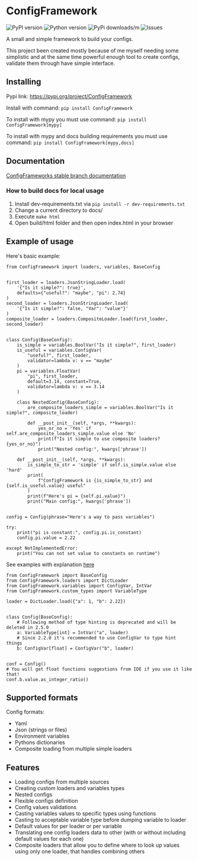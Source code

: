 # ConfigFramework
![PyPI version](https://img.shields.io/pypi/v/ConfigFramework)
![Python version](https://img.shields.io/pypi/pyversions/ConfigFramework)
![PyPi downloads/m](https://img.shields.io/pypi/dm/ConfigFramework)
![Issues](https://img.shields.io/github/issues/Rud356/ConfigFramework)

A small and simple framework to build your configs. 

This project been created mostly because of me myself needing some simplistic
and at the same time powerful enough tool to create configs, validate them through have simple interface.

## Installing
Pypi link: https://pypi.org/project/ConfigFramework

Install with command:
`pip install ConfigFramework`

To install with mypy you must use command:
`pip install ConfigFramework[mypy]`

To install with mypy and docs building requirements you must use command:
`pip install ConfigFramework[mypy,docs]`

## Documentation
[ConfigFrameworks stable branch documentation](https://configframework.readthedocs.io)

### How to build docs for local usage
1. Install dev-requirements.txt via `pip install -r dev-requirements.txt`
2. Change a current directory to docs/
3. Execute `make html`
4. Open build/html folder and then open index.html in your browser

## Example of usage

Here's basic example:
```python3
from ConfigFramework import loaders, variables, BaseConfig


first_loader = loaders.JsonStringLoader.load(
    '{"Is it simple?": true}',
    defaults={"useful?": "maybe", "pi": 2.74}
)
second_loader = loaders.JsonStringLoader.load(
    '{"Is it simple?": false, "Var": "value"}'
)
composite_loader = loaders.CompositeLoader.load(first_loader, second_loader)


class Config(BaseConfig):
    is_simple = variables.BoolVar("Is it simple?", first_loader)
    is_useful = variables.ConfigVar(
        "useful?", first_loader,
        validator=lambda v: v == "maybe"
    )
    pi = variables.FloatVar(
        "pi", first_loader,
        default=3.14, constant=True,
        validator=lambda v: v == 3.14
    )

    class NestedConfig(BaseConfig):
        are_composite_loaders_simple = variables.BoolVar("Is it simple?", composite_loader)

        def __post_init__(self, *args, **kwargs):
            yes_or_no = 'Yes' if self.are_composite_loaders_simple.value else 'No'
            print(f"Is it simple to use composite loaders? {yes_or_no}")
            print("Nested config:", kwargs['phrase'])

    def __post_init__(self, *args, **kwargs):
        is_simple_to_str = 'simple' if self.is_simple.value else 'hard'
        print(
            f"ConfigFramework is {is_simple_to_str} and {self.is_useful.value} useful"
        )
        print(f"Here's pi = {self.pi.value}")
        print("Main config:", kwargs['phrase'])


config = Config(phrase="Here's a way to pass variables")

try:
    print("pi is constant:", config.pi.is_constant)
    config.pi.value = 2.22

except NotImplementedError:
    print("You can not set value to constants on runtime")

```
See examples with explanation [here](https://github.com/Rud356/ConfigFramework/blob/master/examples/)

```python3
from ConfigFramework import BaseConfig
from ConfigFramework.loaders import DictLoader
from ConfigFramework.variables import ConfigVar, IntVar
from ConfigFramework.custom_types import VariableType

loader = DictLoader.load({"a": 1, "b": 2.22})


class Config(BaseConfig):
    # Following method of type hinting is deprecated and will be deleted in 2.5.0
    a: VariableType[int] = IntVar("a", loader)
    # Since 2.2.0 it's recommended to use ConfigVar to type hint things
    b: ConfigVar[float] = ConfigVar("b", loader)


conf = Config()
# You will get float functions suggestions from IDE if you use it like that!
conf.b.value.as_integer_ratio()

```

## Supported formats
Config formats:
- Yaml
- Json (strings or files)
- Environment variables
- Pythons dictionaries
- Composite loading from multiple simple loaders

## Features
- Loading configs from multiple sources
- Creating custom loaders and variables types
- Nested configs
- Flexible configs definition
- Config values validations
- Casting variables values to specific types using functions
- Casting to acceptable variable type before dumping variable to loader
- Default values for per loader or per variable
- Translating one config loaders data to other (with or without including default values for each one)
- Composite loaders that allow you to define where to look up values using only one loader, that handles
  combining others
